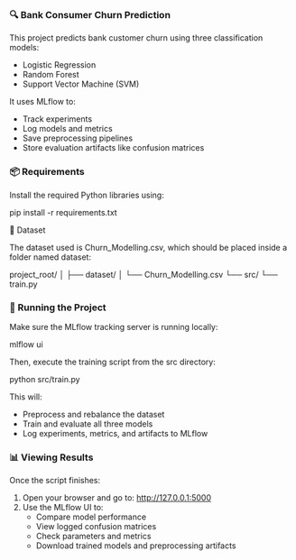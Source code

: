 ### 🔍 Bank Consumer Churn Prediction

This project predicts bank customer churn using three classification models:
- Logistic Regression
- Random Forest
- Support Vector Machine (SVM)

It uses MLflow to:
- Track experiments
- Log models and metrics
- Save preprocessing pipelines
- Store evaluation artifacts like confusion matrices

### 📦 Requirements

Install the required Python libraries using:

pip install -r requirements.txt

📁 Dataset

The dataset used is Churn_Modelling.csv, which should be placed inside a folder named dataset:

project_root/
│
├── dataset/
│   └── Churn_Modelling.csv
└── src/
    └── train.py

### 🚀 Running the Project

Make sure the MLflow tracking server is running locally:

mlflow ui

Then, execute the training script from the src directory:

python src/train.py

This will:
- Preprocess and rebalance the dataset
- Train and evaluate all three models
- Log experiments, metrics, and artifacts to MLflow

### 📊 Viewing Results

Once the script finishes:
1. Open your browser and go to: http://127.0.0.1:5000
2. Use the MLflow UI to:
   - Compare model performance
   - View logged confusion matrices
   - Check parameters and metrics
   - Download trained models and preprocessing artifacts
